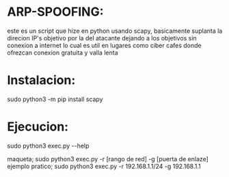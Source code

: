 # ARP-SPOOFING:
este es un script que hize en python usando scapy, basicamente suplanta la direcion IP's objetivo por la del atacante dejando a los objetivos sin conexion a internet lo cual es util en lugares como ciber cafes donde ofrezcan conexion gratuita y valla lenta

# Instalacion:
sudo python3 -m pip install scapy

# Ejecucion:
sudo python3 exec.py --help

maqueta;         sudo python3 exec.py -r [rango de red] -g [puerta de enlaze]<br >
ejemplo pratico; sudo python3 exec.py -r 192.168.1.1/24 -g 192.168.1.1
